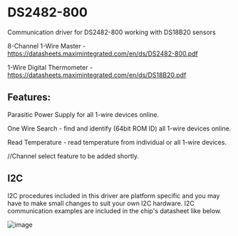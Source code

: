 # DS2482-800
 Communication driver for DS2482-800 working with DS18B20 sensors
 
 8-Channel 1-Wire Master - https://datasheets.maximintegrated.com/en/ds/DS2482-800.pdf
 
 1-Wire Digital Thermometer - https://datasheets.maximintegrated.com/en/ds/DS18B20.pdf

## Features:

 Parasitic Power Supply for all 1-wire devices online. 
 
 One Wire Search - find and identify (64bit ROM ID) all 1-wire devices online.
 
 Read Temperature - read temperature from individual or all 1-wire devices.
 
//Channel select feature to be added shortly.

## I2C
I2C procedures included in this driver are platform specific and you may have to make small changes to suit your own I2C hardware.
I2C communication examples are included in the chip's datasheet like below.

![image](https://user-images.githubusercontent.com/50047346/179456609-69d216ea-8ec7-4bd6-82d5-a512dbf72908.png)
